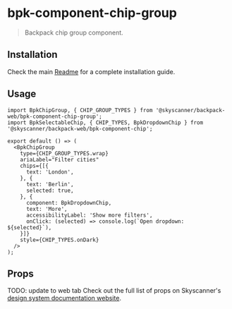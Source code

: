 # bpk-component-chip-group

> Backpack chip group component.

## Installation

Check the main [Readme](https://github.com/skyscanner/backpack#usage) for a complete installation guide.

## Usage

```tsx
import BpkChipGroup, { CHIP_GROUP_TYPES } from '@skyscanner/backpack-web/bpk-component-chip-group';
import BpkSelectableChip, { CHIP_TYPES, BpkDropdownChip } from '@skyscanner/backpack-web/bpk-component-chip';

export default () => (
  <BpkChipGroup
    type={CHIP_GROUP_TYPES.wrap}
    ariaLabel="Filter cities"
    chips={[{
      text: 'London',
    }, {
      text: 'Berlin',
      selected: true,
    }, {
      component: BpkDropdownChip,
      text: 'More',
      accessibilityLabel: 'Show more filters',
      onClick: (selected) => console.log(`Open dropdown: ${selected}`),
    }]}
    style={CHIP_TYPES.onDark}
  />
);
```

## Props

TODO: update to web tab
Check out the full list of props on Skyscanner's [design system documentation website](https://www.skyscanner.design/latest/components/chip-group/compose-LwGOKNct).
